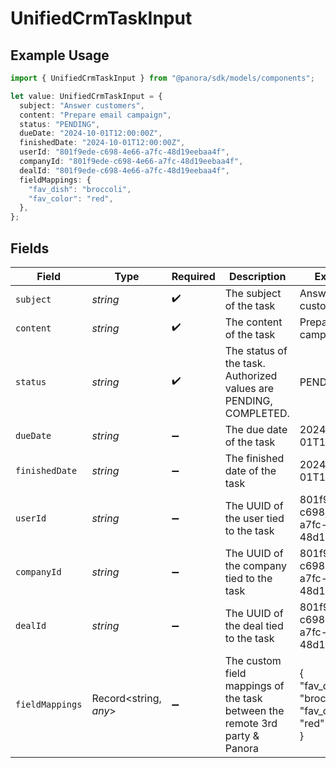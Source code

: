 # UnifiedCrmTaskInput

## Example Usage

```typescript
import { UnifiedCrmTaskInput } from "@panora/sdk/models/components";

let value: UnifiedCrmTaskInput = {
  subject: "Answer customers",
  content: "Prepare email campaign",
  status: "PENDING",
  dueDate: "2024-10-01T12:00:00Z",
  finishedDate: "2024-10-01T12:00:00Z",
  userId: "801f9ede-c698-4e66-a7fc-48d19eebaa4f",
  companyId: "801f9ede-c698-4e66-a7fc-48d19eebaa4f",
  dealId: "801f9ede-c698-4e66-a7fc-48d19eebaa4f",
  fieldMappings: {
    "fav_dish": "broccoli",
    "fav_color": "red",
  },
};
```

## Fields

| Field                                                                       | Type                                                                        | Required                                                                    | Description                                                                 | Example                                                                     |
| --------------------------------------------------------------------------- | --------------------------------------------------------------------------- | --------------------------------------------------------------------------- | --------------------------------------------------------------------------- | --------------------------------------------------------------------------- |
| `subject`                                                                   | *string*                                                                    | :heavy_check_mark:                                                          | The subject of the task                                                     | Answer customers                                                            |
| `content`                                                                   | *string*                                                                    | :heavy_check_mark:                                                          | The content of the task                                                     | Prepare email campaign                                                      |
| `status`                                                                    | *string*                                                                    | :heavy_check_mark:                                                          | The status of the task. Authorized values are PENDING, COMPLETED.           | PENDING                                                                     |
| `dueDate`                                                                   | *string*                                                                    | :heavy_minus_sign:                                                          | The due date of the task                                                    | 2024-10-01T12:00:00Z                                                        |
| `finishedDate`                                                              | *string*                                                                    | :heavy_minus_sign:                                                          | The finished date of the task                                               | 2024-10-01T12:00:00Z                                                        |
| `userId`                                                                    | *string*                                                                    | :heavy_minus_sign:                                                          | The UUID of the user tied to the task                                       | 801f9ede-c698-4e66-a7fc-48d19eebaa4f                                        |
| `companyId`                                                                 | *string*                                                                    | :heavy_minus_sign:                                                          | The UUID of the company tied to the task                                    | 801f9ede-c698-4e66-a7fc-48d19eebaa4f                                        |
| `dealId`                                                                    | *string*                                                                    | :heavy_minus_sign:                                                          | The UUID of the deal tied to the task                                       | 801f9ede-c698-4e66-a7fc-48d19eebaa4f                                        |
| `fieldMappings`                                                             | Record<string, *any*>                                                       | :heavy_minus_sign:                                                          | The custom field mappings of the task between the remote 3rd party & Panora | {<br/>"fav_dish": "broccoli",<br/>"fav_color": "red"<br/>}                  |